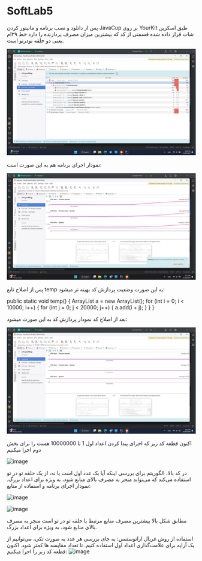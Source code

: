 # SoftLab5
پس از دانلود و نصب برنامه و مانیتور کردن JavaCup بر روی YourKit طبق اسکرین شات قرار داده شده قسمتی از کد که بیشترین میزان مصرف پردازنده را دارد خط ۲۹ام یعنی دو حلقه تودرتو است.

![alt text](https://github.com/aminhasanz/SoftLab5/blob/main/Screenshot%20(39).png?raw=true)

نمودار اجرای برنامه هم به این صورت است:

![alt text](https://github.com/aminhasanz/SoftLab5/blob/main/Screenshot%20(41).png?raw=true)

پس از اصلاح تابع temp به این صورت وضعیت پردازش کد بهینه تر میشود:

public static void temp() {
        ArrayList a = new ArrayList();
        for (int i = 0; i < 10000; i++)
        {
            for (int j = 0; j < 20000; j++) {
                a.add(i + j);
            }
        }
    }

بعد از اصلاح کد نمودار پردازش کد به این صورت میشود:


![alt text](https://github.com/aminhasanz/SoftLab5/blob/main/Screenshot%20(40).png?raw=true)


اکنون قطعه کد زیر که اجرای پیدا کردن اعداد اول 1 تا 10000000 هست را برای بخش دوم اجرا میکنیم

![image](https://github.com/user-attachments/assets/c73544b9-6966-4fb8-b27e-c2a11217feca)

در کد بالا، الگوریتم برای بررسی اینکه آیا یک عدد اول است یا نه، از یک حلقه تو در تو استفاده می‌کند که می‌تواند منجر به مصرف بالای منابع شود، به ویژه برای اعداد بزرگ. 
نمودار اجرای برنامه و استفاده از منابع:

![image](https://github.com/user-attachments/assets/540b0a0a-2278-4883-864c-d152aea82a6b)


![image](https://github.com/user-attachments/assets/8dd65826-5935-42da-8c0f-71ebb5f68b9a)

مطابق شکل بالا بیشترین مصرف منابع مرتبط با حلقه تو در تو است منجر به مصرف بالای منابع شود، به ویژه برای اعداد بزرگ. 

 استفاده از روش غربال اراتوستنس: به جای بررسی هر عدد به صورت تکی، می‌توانیم از یک آرایه برای علامت‌گذاری اعداد اول استفاده کنیم. تا تعداد مقایسه ها کمتر شود.
اکنون قطعه کد زیر را اجرا میکنیم:
![image](https://github.com/user-attachments/assets/c18d9aae-15f6-4d33-b8a0-23fe26e89d8e)


